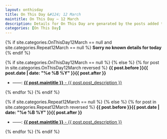 ```yaml
---
layout: onthisday
title: On This Day &#124; 12 March
maintitle: On This Day — 12 March
description: Details for On This Day are genarated by the posts added to the website so the content is subject to changes/updates over time.
categories: [On This Day]
---
```


{% if site.categories.OnThisDay12March == null and site.categories.Repeat12March == null %}
<strong>Sorry no known details for today</strong>
{% endif %}

{% if site.categories.OnThisDay12March == null %}
{% else %}
{% for post in site.categories.OnThisDay12March reversed %}
<strong>{{ post.before }}{{ post.date | date: "%e %B %Y" }}{{ post.after }}</strong>
<ul>
<li> ——: <a href="{{ post.url }}"><strong>{{ post.maintitle }}</strong> - {{ post.post_description }}</a></li>
</ul>
{% endfor %}
{% endif %}

{% if site.categories.Repeat12March == null %}
{% else %}
{% for post in site.categories.Repeat12March reversed %}
<strong>{{ post.before }}{{ post.date | date: "%e %B %Y" }}{{ post.after }}</strong>
<ul>
<li> ——: <a href="{{ post.url }}"><strong>{{ post.maintitle }}</strong> - {{ post.post_description }}</a></li>
</ul>
{% endfor %}
{% endif %}
